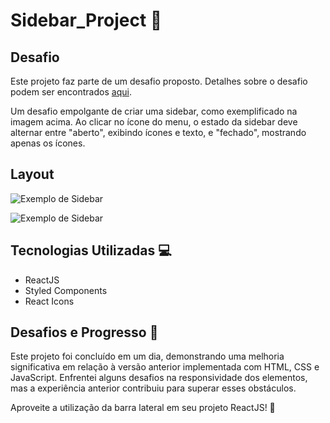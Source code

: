 # Sidebar_Project 📁

## Desafio

Este projeto faz parte de um desafio proposto. Detalhes sobre o desafio podem ser encontrados [aqui](https://efficient-sloth-d85.notion.site/Desafio-Sidebar-f2251eb4976941eb958326ea327ffeb9).

Um desafio empolgante de criar uma sidebar, como exemplificado na imagem acima. Ao clicar no ícone do menu, o estado da sidebar deve alternar entre "aberto", exibindo ícones e texto, e "fechado", mostrando apenas os ícones.

## Layout

![Exemplo de Sidebar](https://github.com/RackelRodrigues/Rockseat_projects/assets/101216652/0faaeab4-c7b9-469d-82d6-702f085728a5)


![Exemplo de Sidebar](https://github.com/RackelRodrigues/Rockseat_projects/assets/101216652/efded79f-1bae-4ab5-868a-8870adcec928)


## Tecnologias Utilizadas 💻

- ReactJS
- Styled Components
- React Icons

## Desafios e Progresso 🚀

Este projeto foi concluído em um dia, demonstrando uma melhoria significativa em relação à versão anterior implementada com HTML, CSS e JavaScript. Enfrentei alguns desafios na responsividade dos elementos, mas a experiência anterior contribuiu para superar esses obstáculos.



Aproveite a utilização da barra lateral em seu projeto ReactJS! 🌟
